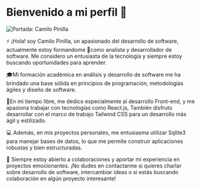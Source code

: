 # Bienvenido a mi perfil 👋

<img src="https://i.imgur.com/wMrMQk8.png" title="source: imgur.com" alt="Portada: Camilo Pinilla" />

⚡ ¡Hola! soy Camilo Pinilla, un apasionado del desarrollo de software, actualmente estoy formandome 🌱como analista y desarrollador de software. Me considero un entusiasta de la tecnología y siempre estoy buscando oportunidades para aprender.

🎓Mi formación académica en análisis y desarrollo de software me ha brindado una base sólida en principios de programación, metodologías ágiles y diseño de software.

🚀En mi tiempo libre, me dedico especialmente al desarrollo Front-end, y me apasiona trabajar con tecnologías como React.js, También disfruto desarrollar con el marco de trabajo Tailwind CSS para un desarrollo más ágil y estilizado.

💻 Además, en mis proyectos personales, me entusiasma utilizar Sqlite3 para manejar bases de datos, lo que me permite construir aplicaciones robustas y bien estructuradas.

🌟 Siempre estoy abierto a colaboraciones y aportar mi experiencia en proyectos emocionantes. ¡No dudes en contactarme si quieres charlar sobre desarrollo de software, intercambiar ideas o si estás buscando colaboración en algún proyecto interesante!
<!--
**Camilo-Pinilla/Camilo-Pinilla** is a ✨ _special_ ✨ repository because its `README.md` (this file) appears on your GitHub profile.

Here are some ideas to get you started:

- 🔭 I’m currently working on ...
- 🌱 I’m currently learning ...
- 👯 I’m looking to collaborate on ...
- 🤔 I’m looking for help with ...
- 💬 Ask me about ...
- 📫 How to reach me: ...
- 😄 Pronouns: ...
-  Fun fact: ...
-->
